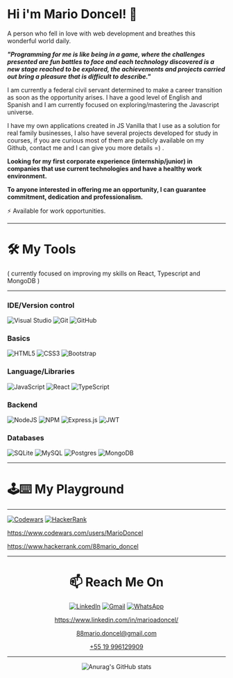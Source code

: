 # Hi i'm Mario Doncel! 👋

A person who fell in love with web development and breathes this wonderful world daily.

  ***"Programming for me is like being in a game, where the challenges presented are fun battles to face and each technology discovered is a new stage reached to be explored, the achievements and projects carried out bring a pleasure that is difficult to describe."***

I am currently a federal civil servant determined to make a career transition as soon as the opportunity arises. I have a good level of English and Spanish and I am currently focused on exploring/mastering the Javascript universe.

I have my own applications created in JS Vanilla that I use as a solution for real family businesses, I also have several projects developed for study in courses, if you are curious most of them are publicly available on my Github, contact me and I can give you more details =) .

**Looking for my first corporate experience (internship/junior) in companies that use current technologies and have a healthy work environment.**

**To anyone interested in offering me an opportunity, I can guarantee commitment, dedication and professionalism.**


⚡ Available for work opportunities.

<hr>

# 🛠️ My Tools 
( currently focused on improving my skills on React, Typescript and MongoDB )
<hr>

### IDE/Version control
![Visual Studio](https://img.shields.io/badge/Visual%20Studio-5C2D91.svg?style=for-the-badge&logo=visual-studio&logoColor=white)
![Git](https://img.shields.io/badge/git-%23F05033.svg?style=for-the-badge&logo=git&logoColor=white)
![GitHub](https://img.shields.io/badge/github-%23121011.svg?style=for-the-badge&logo=github&logoColor=white)

### Basics
![HTML5](https://img.shields.io/badge/html5-%23E34F26.svg?style=for-the-badge&logo=html5&logoColor=white)
![CSS3](https://img.shields.io/badge/css3-%231572B6.svg?style=for-the-badge&logo=css3&logoColor=white)
![Bootstrap](https://img.shields.io/badge/bootstrap-%23563D7C.svg?style=for-the-badge&logo=bootstrap&logoColor=white)

### Language/Libraries
![JavaScript](https://img.shields.io/badge/javascript-%23323330.svg?style=for-the-badge&logo=javascript&logoColor=%23F7DF1E)
![React](https://img.shields.io/badge/react-%2320232a.svg?style=for-the-badge&logo=react&logoColor=%2361DAFB)
![TypeScript](https://img.shields.io/badge/typescript-%23007ACC.svg?style=for-the-badge&logo=typescript&logoColor=white)

### Backend
![NodeJS](https://img.shields.io/badge/node.js-6DA55F?style=for-the-badge&logo=node.js&logoColor=white)
![NPM](https://img.shields.io/badge/NPM-%23000000.svg?style=for-the-badge&logo=npm&logoColor=white)
![Express.js](https://img.shields.io/badge/express.js-%23404d59.svg?style=for-the-badge&logo=express&logoColor=%2361DAFB)
![JWT](https://img.shields.io/badge/JWT-black?style=for-the-badge&logo=JSON%20web%20tokens)

### Databases
![SQLite](https://img.shields.io/badge/sqlite-%2307405e.svg?style=for-the-badge&logo=sqlite&logoColor=white)
![MySQL](https://img.shields.io/badge/mysql-%2300f.svg?style=for-the-badge&logo=mysql&logoColor=white)
![Postgres](https://img.shields.io/badge/postgres-%23316192.svg?style=for-the-badge&logo=postgresql&logoColor=white)
![MongoDB](https://img.shields.io/badge/MongoDB-%234ea94b.svg?style=for-the-badge&logo=mongodb&logoColor=white)

<hr>


# 🕹️⌨️ My Playground 
<hr>


[![Codewars](https://img.shields.io/badge/Codewars-B1361E?style=for-the-badge&logo=codewars&logoColor=grey)](https://www.codewars.com/users/MarioDoncel)
[![HackerRank](https://img.shields.io/badge/-Hackerrank-2EC866?style=for-the-badge&logo=HackerRank&logoColor=white)](https://www.hackerrank.com/88mario_doncel)

https://www.codewars.com/users/MarioDoncel

https://www.hackerrank.com/88mario_doncel




<!-- ![Top Langs](https://github-readme-stats.vercel.app/api/top-langs/?username=MarioDoncel) -->


<hr>
<div align="center">

# 📫 Reach Me On



[![LinkedIn](https://img.shields.io/badge/linkedin-%230077B5.svg?style=for-the-badge&logo=linkedin&logoColor=white)](https://www.linkedin.com/in/marioadoncel/)
[![Gmail](https://img.shields.io/badge/Gmail-D14836?style=for-the-badge&logo=gmail&logoColor=white)](88mario.doncel@gmail.com)
[![WhatsApp](https://img.shields.io/badge/WhatsApp-25D366?style=for-the-badge&logo=whatsapp&logoColor=white)](https://api.whatsapp.com/send?phone=5519996129909&text=HI%20FRIEND!)

https://www.linkedin.com/in/marioadoncel/ 

88mario.doncel@gmail.com 

 [+55 19 996129909](https://api.whatsapp.com/send?phone=5519996129909&text=HI%20FRIEND!)


 <hr>

![Anurag's GitHub stats](https://github-readme-stats.vercel.app/api?username=MarioDoncel&show_icons=true&theme=default)
 </div>
